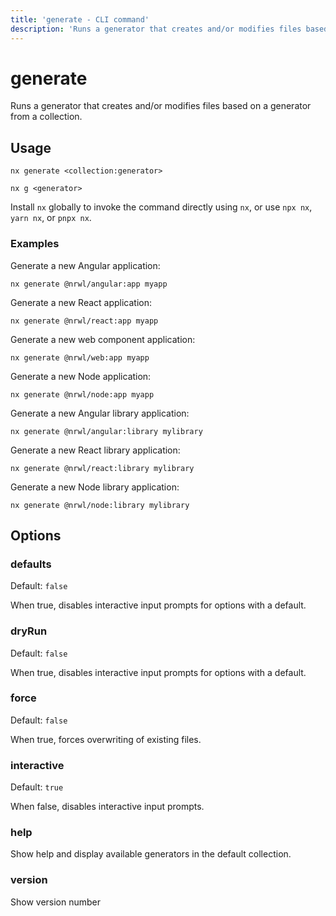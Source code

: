 ```yaml
---
title: 'generate - CLI command'
description: 'Runs a generator that creates and/or modifies files based on a generator from a collection.'
---
```


# generate

Runs a generator that creates and/or modifies files based on a generator from a collection.

## Usage

```shell
nx generate <collection:generator>
```

```shell
nx g <generator>
```

Install `nx` globally to invoke the command directly using `nx`, or use `npx nx`, `yarn nx`, or `pnpx nx`.

### Examples

Generate a new Angular application:

```shell
nx generate @nrwl/angular:app myapp
```

Generate a new React application:

```shell
nx generate @nrwl/react:app myapp
```

Generate a new web component application:

```shell
nx generate @nrwl/web:app myapp
```

Generate a new Node application:

```shell
nx generate @nrwl/node:app myapp
```

Generate a new Angular library application:

```shell
nx generate @nrwl/angular:library mylibrary
```

Generate a new React library application:

```shell
nx generate @nrwl/react:library mylibrary
```

Generate a new Node library application:

```shell
nx generate @nrwl/node:library mylibrary
```

## Options

### defaults

Default: `false`

When true, disables interactive input prompts for options with a default.

### dryRun

Default: `false`

When true, disables interactive input prompts for options with a default.

### force

Default: `false`

When true, forces overwriting of existing files.

### interactive

Default: `true`

When false, disables interactive input prompts.

### help

Show help and display available generators in the default collection.

### version

Show version number
